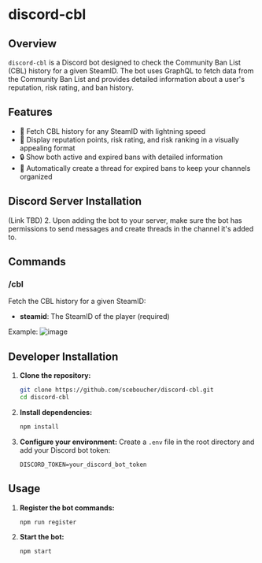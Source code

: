 # discord-cbl

## Overview

`discord-cbl` is a Discord bot designed to check the Community Ban List (CBL) history for a given SteamID. The bot uses GraphQL to fetch data from the Community Ban List and provides detailed information about a user's reputation, risk rating, and ban history.

## Features

- 🚀 Fetch CBL history for any SteamID with lightning speed
- 🌟 Display reputation points, risk rating, and risk ranking in a visually appealing format
- 🔒 Show both active and expired bans with detailed information
- 🧵 Automatically create a thread for expired bans to keep your channels organized


## Discord Server Installation

(Link TBD)
2. Upon adding the bot to your server, make sure the bot has permissions to send messages and create threads in the channel it's added to.

## Commands

### /cbl

Fetch the CBL history for a given SteamID:

- **steamid**: The SteamID of the player (required)

Example:
![image](https://github.com/user-attachments/assets/81355a1e-8759-4792-acd3-d926cc04504f)


## Developer Installation

1. **Clone the repository:**
   ```sh
   git clone https://github.com/sceboucher/discord-cbl.git
   cd discord-cbl
   ```

2. **Install dependencies:**
   ```sh
   npm install
   ```

3. **Configure your environment:**
   Create a `.env` file in the root directory and add your Discord bot token:
   ```env
   DISCORD_TOKEN=your_discord_bot_token
   ```

## Usage

1. **Register the bot commands:**
   ```sh
   npm run register
   ```

2. **Start the bot:**
   ```sh
   npm start
   ```

